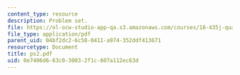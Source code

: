 ```yaml
---
content_type: resource
description: Problem set.
file: https://ol-ocw-studio-app-qa.s3.amazonaws.com/courses/18-435j-quantum-computation-fall-2003/0e7406d663c030032f1c607a112ec63d_ps2.pdf
file_type: application/pdf
parent_uid: 04bf2dc2-6c58-0411-a974-352ddf413671
resourcetype: Document
title: ps2.pdf
uid: 0e7406d6-63c0-3003-2f1c-607a112ec63d
---
```

